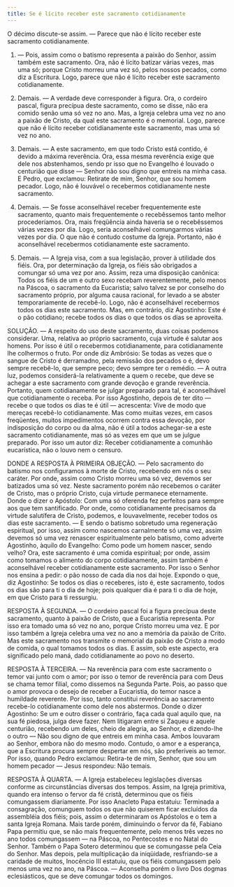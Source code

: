 ```yaml
---
title: Se é lícito receber este sacramento cotidianamente
---
```


O décimo discute-se assim. — Parece que não é lícito receber este sacramento cotidianamente.  

1. — Pois, assim como o batismo representa a paixão do Senhor, assim também este sacramento. Ora, não é lícito batizar várias vezes, mas uma só; porque Cristo morreu uma vez só, pelos nossos pecados, como diz a Escritura. Logo, parece que não é lícito receber este sacramento cotidianamente.  

2. Demais. — A verdade deve corresponder à figura. Ora, o cordeiro pascal, figura precípua deste sacramento, como se disse, não era comido senão uma só vez no ano. Mas, a Igreja celebra uma vez no ano a paixão de Cristo, da qual este sacramento é o memorial. Logo, parece que não é lícito receber cotidianamente este sacramento, mas uma só vez no ano.  

3. Demais. — A este sacramento, em que todo Cristo está contido, é devido a máxima reverência. Ora, essa mesma reverência exige que dele nos abstenhamos, sendo pr isso que no Evangelho é louvado o centurião que disse — Senhor não sou digno que entreis na minha casa. E Pedro, que exclamou: Retirate de mim, Senhor, que sou homem pecador. Logo, não é louvável o recebermos cotidianamente neste sacramento.  

4. Demais. — Se fosse aconselhável receber frequentemente este sacramento, quanto mais frequentemente o recebêssemos tanto melhor procederíamos. Ora, mais freqüência ainda haveria se o recebêssemos várias vezes por dia. Logo, seria aconselhável comungarmos várias vezes por dia. O que não é contudo costume da Igreja. Portanto, não é aconselhável recebermos cotidianamente este sacramento.  

5. Demais. — A Igreja visa, com a sua legislação, prover à utilidade dos fiéis. Ora, por determinação da Igreja, os fiéis são obrigados a comungar só uma vez por ano. Assim, reza uma disposição canônica: Todos os fiéis de um e outro sexo recebam reverentemente, pelo menos na Páscoa, o sacramento da Eucaristia; salvo talvez se por conselho do sacramento próprio, por alguma causa racional, for levado a se abster temporariamente de recebê-lo. Logo, não é aconselhável recebermos todos os dias este sacramento.  Mas, em contrário, diz Agostinho: Este é o pão cotidiano; recebe todos os dias o que todos os dias se aproveita.  

SOLUÇÃO. — A respeito do uso deste sacramento, duas coisas podemos considerar. Uma, relativa ao próprio sacramento, cuja virtude é salutar aos homens. Por isso é útil o recebermos cotidianamente, para cotidianamente lhe colhermos o fruto. Por onde diz Ambrósio: Se todas as vezes que o sangue de Cristo é derramadno, pela remissão dos pecados o é, devo sempre recebê-lo, que sempre peco; devo sempre ter o remédio. — A outra luz, podemos considerá-la relativamente a quem o recebe, que deve se achegar a este sacramento com grande devoção e grande reverência. Portanto, quem cotidianamente se julgar preparado para tal, é aconselhável que cotidianamente o receba. Por isso Agostinho, depois de ter dito — recebe o que todos os dias te é útil — acrescenta: Vive de modo que mereças recebê-lo cotidianamente. Mas como muitas vezes, em casos freqüentes, muitos impedimentos ocorrem contra essa devoção, por indisposição do corpo ou da alma, não é útil a todos achegar-se a este sacramento cotidianamente, mas só as vezes em que um se julgue preparado. Por isso um autor diz: Receber cotidianamente a comunhão eucarística, não o louvo nem o censuro.  

DONDE A RESPOSTA À PRIMEIRA OBJEÇÃO. — Pelo sacramento do batismo nos configuramos à morte de Cristo, recebendo em nós o seu caráter. Por onde, assim como Cristo morreu uma só vez, devemos ser batizados uma só vez. Neste sacramento porém não recebemos o caráter de Cristo, mas o próprio Cristo, cuja virtude permanece eternamente. Donde o dizer o Apóstolo: Com uma só oferenda fez perfeitos para sempre aos que tem santificado. Por onde, como cotidianamente precisamos da virtude salutífera de Cristo, podemos, e louvavelmente, receber todos os dias este sacramento. — E sendo o batismo sobretudo uma regeneração espiritual, por isso, assim como nascemos carnalmente só uma vez, assim devemos só uma vez renascer espiritualmente pelo batismo, como adverte Agostinho, àquilo do Evangelho: Como pode um homem nascer, sendo velho? Ora, este sacramento é uma comida espiritual; por onde, assim como tomamos o alimento do corpo cotidianamente, assim também é aconselhável receber cotidianamente este sacramento. Por isso o Senhor nos ensina a pedir: o pão nosso de cada dia nos dai hoje. Expondo o que, diz Agostinho: Se todos os dias o receberes, isto é, este sacramento, todos os dias são para ti o dia de hoje; pois qualquer dia é para ti o dia de hoje, em que Cristo para ti ressurgiu.  

RESPOSTA À SEGUNDA. — O cordeiro pascal foi a figura precípua deste sacramento, quanto à paixão de Cristo, que a Eucaristia representa. Por isso era tomado uma só vez no ano, porque Cristo morreu uma vez. E por isso também a Igreja celebra uma vez no ano a memória da paixão de Crito. Mas este sacramento nos transmite o memorial da paixão de Cristo a modo de comida, o qual tomamos todos os dias. E assim, sob este aspecto, era significado pelo maná, dado cotidianamente ao povo no deserto.  

RESPOSTA À TERCEIRA. — Na reverência para com este sacramento o temor vai junto com o amor; por isso o temor de reverência para com Deus se chama temor filial, como dissemos na Segunda Parte. Pois, ao passo que o amor provoca o desejo de receber a Eucaristia, do temor nasce a humildade reverente. Por isso, tanto constitui reverência ao sacramento recebe-lo cotidianamente como dele nos abstermos. Donde o dizer Agostinho: Se um e outro disser o contrário, faça cada qual aquilo que, na sua fé piedosa, julga deve fazer. Nem litigaram entre si Zaqueu e aquele centurião, recebendo um deles, cheio de alegria, ao Senhor, e dizendo-lhe o outro — Não sou digno de que entreis em minha casa. Ambos louvaram ao Senhor, embora não do mesmo modo. Contudo, o amor e a esperança, que a Escritura procura sempre despertar em nós, são preferíveis ao temor. Por isso, quando Pedro exclamou: Retira-te de mim, Senhor, que sou um homem pecador — Jesus respondeu: Não temais.  

RESPOSTA À QUARTA. — A Igreja estabeleceu legislações diversas conforme as circunstâncias diversas dos tempos. Assim, na Igreja primitiva, quando era intenso o fervor da fé cristã, determinou que os fiéis comungassem diariamente. Por isso Anacleto Papa estatuiu: Terminada a consagração, comunguem todos os que não quiserem ficar excluídos da assembléia dos fiéis; pois, assim o determinaram os Apóstolos e o tem a santa Igreja Romana. Mais tarde porém, diminuindo o fervor da fé, Fabiano Papa permitiu que, se não mais frequentemente, pelo menos três vezes no ano todos comungassem — na Páscoa, no Pentecostes e no Natal do Senhor. Também o Papa Sotero determinou que se comungasse pela Ceia do Senhor. Mas depois, pela multiplicação da iniqüidade, resfriando-se a caridade de muitos, Inocêncio III estatuiu, que os fiéis comungassem pelo menos uma vez no ano, na Páscoa. — Aconselha porém o livro Dos dogmas eclesiásticos, que se deve comungar todos os domingos.